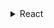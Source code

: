 <details>
<summary>React</summary>

1. [Practical React - 3 - Toast Notifications](https://youtu.be/nX_xDBR_gqo)
1. [Code evolution - React Styled Components](https://www.youtube.com/playlist?list=PLC3y8-rFHvwgu-G08-7ovbN9EyhF_cltM)
1. [React router ver6](https://reactrouter.com/docs/en/v6/getting-started/tutorial)
1. [Docs - styled components](https://styled-components.com/)
1. [10 React Hooks Explained // Plus Build your own from Scratch](https://youtu.be/TNhaISOUy6Q)
1. [[10분 테코톡] 앨버의 리액트 렌더링 최적화](https://youtu.be/1YAWshEGU6g)
1. [How TO - Copy Text to Clipboard](https://www.w3schools.com/howto/howto_js_copy_clipboard.asp)
1. [github: denoland/react18-with-deno](https://github.com/denoland/react18-with-deno)
1. [github: dapi-labs/react-nice-avatar](https://github.com/dapi-labs/react-nice-avatar)
1. [NPM package - React Helmet](https://www.npmjs.com/package/react-helmet)
1. [github: nfl/react-helmet](https://github.com/nfl/react-helmet)
1. [remotion-dev/remotion](https://github.com/remotion-dev/remotion)
1. [react-hook-form 파일 다루기](https://velog.io/@alsghk9701/react-hook-form-%ED%8C%8C%EC%9D%BC-%EB%8B%A4%EB%A3%A8%EA%B8%B0)

</details>
